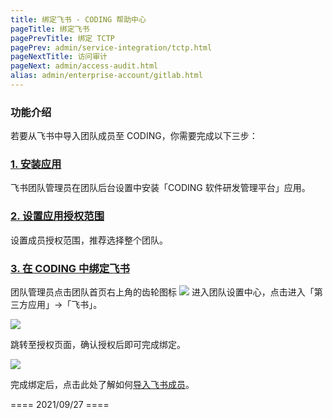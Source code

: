 ```yaml
---
title: 绑定飞书 - CODING 帮助中心
pageTitle: 绑定飞书
pagePrevTitle: 绑定 TCTP
pagePrev: admin/service-integration/tctp.html
pageNextTitle: 访问审计
pageNext: admin/access-audit.html
alias: admin/enterprise-account/gitlab.html
---
```


### 功能介绍

若要从飞书中导入团队成员至 CODING，你需要完成以下三步：

### [1. 安装应用](#1)

飞书团队管理员在团队后台设置中安装「CODING 软件研发管理平台」应用。

### [2. 设置应用授权范围](#2)

设置成员授权范围，推荐选择整个团队。

### [3. 在 CODING 中绑定飞书](#3)

团队管理员点击团队首页右上角的齿轮图标 <img src ="https://help-assets.codehub.cn/enterprise/20210928153255.png" style ="margin:0"> 进入团队设置中心，点击进入「第三方应用」→「飞书」。

![](https://help-assets.codehub.cn/enterprise/20210927162309.png)

跳转至授权页面，确认授权后即可完成绑定。

![](https://help-assets.codehub.cn/enterprise/20210927162531.png)

完成绑定后，点击此处了解如何[导入飞书成员](/docs/admin/member/feishu.html)。

==== 2021/09/27 ====
